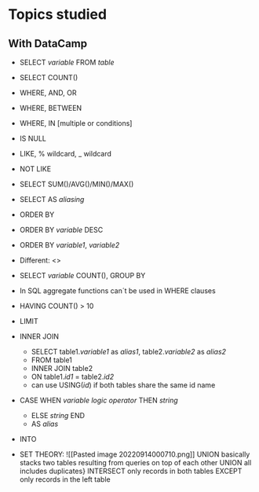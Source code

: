 # Topics studied
## With DataCamp

- SELECT *variable* FROM *table*
- SELECT COUNT()
- WHERE, AND, OR
- WHERE, BETWEEN
- WHERE, IN [multiple or conditions]
- IS NULL
- LIKE, % wildcard, _ wildcard
- NOT LIKE
- SELECT SUM()/AVG()/MIN()/MAX()
- SELECT AS *aliasing*
- ORDER BY
- ORDER BY *variable* DESC
- ORDER BY *variable1*, *variable2*
- Different: <>
- SELECT *variable* COUNT(), GROUP BY
- In SQL aggregate functions can´t be used in WHERE clauses
- HAVING COUNT() > 10
- LIMIT
- INNER JOIN
	- SELECT table1.*variable1* as *alias1*, table2.*variable2* as *alias2*
	- FROM table1
	- INNER JOIN table2
	- ON table1.*id1* = table2.*id2*
	- can use USING(*id*) if both tables share the same id name
- CASE WHEN *variable* *logic operator* THEN *string*
	- ELSE *string* END
	- AS *alias*
- INTO

- SET THEORY:
	![[Pasted image 20220914000710.png]]
UNION basically stacks two tables resulting from queries on top of each other
UNION all includes duplicates}
INTERSECT only records in both tables
EXCEPT only records in the left table